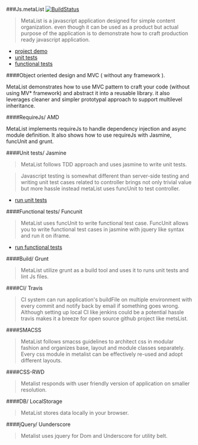 ###Js.metaList [![BuildStatus](https://travis-ci.org/metanitesh/Js.jQuery.metaList.svg?branch=master)](https://travis-ci.org/metanitesh/Js.jQuery.metaList)

>MetaList is a javascript application designed for simple content organization. even though it can be used as a product but actual purpose of the application is to demonstrate how to craft production ready javascript application. 
- [project demo](https://www.niteshsharma.com/jsMetaList)
- [unit tests](https://www.niteshsharma.com/jsMetaList/functional/specrunner.html)
- [functional tests](https://www.niteshsharma.com/jsMetaList/unit/specrunner.html)


####Object oriented design and MVC ( without any framework ).

MetaList demonstrates how to use MVC pattern to craft your code (without using MV* framework) and abstract it into a reusable library. it also leverages  cleaner and simpler prototypal approach to support multilevel inheritance. 

####RequireJs/ AMD 

MetaList implements requireJs to handle dependency injection and async module definition. It also shows how to use requireJs with Jasmine, funcUnit and grunt. 

####Unit tests/ Jasmine

>MetaList follows TDD approach and uses jasmine to write unit tests. 

>Javascript testing is somewhat different than server-side testing and writing unit test cases related to controller brings not only trivial value but more hassle instead metaList uses funcUnit to test controller.

- [run unit tests](https://www.niteshsharma.com/jsMetaList/functional/specrunner.html)

####Functional tests/ Funcunit

>MetaList uses funcUnit to write functional test case. FuncUnit allows you to write functional test cases in jasmine with jquery like syntax and run it on iframe.  

- [run functional tests](https://www.niteshsharma.com/jsMetaList/functional/specrunner.html)
  
####Build/ Grunt 

>MetaList utilize grunt as a build tool and uses it to runs unit tests and lint Js files. 

####CI/ Travis

>CI system can run application's buildFile on multiple environment with every commit and notify back by email if something goes wrong. Although setting up local CI like jenkins could be a potential  hassle travis makes it a breeze for open source github project like metsList.


####SMACSS

>MetaList follows smacss guidelines to architect css in modular fashion and organizes base, layout and module classes separately. Every css module in metalist can be effectively re-used and adopt different layouts.

####CSS-RWD
>Metalist responds with user friendly version of application on smaller resolution.

####DB/ LocalStorage 
>MetaList stores data locally in your browser.

####jQuery/ Uunderscore
>Metalist uses jquery for Dom and Underscore for utility belt.


